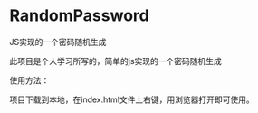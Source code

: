 # RandomPassword

JS实现的一个密码随机生成

此项目是个人学习所写的，简单的js实现的一个密码随机生成

使用方法：

项目下载到本地，在index.html文件上右键，用浏览器打开即可使用。
